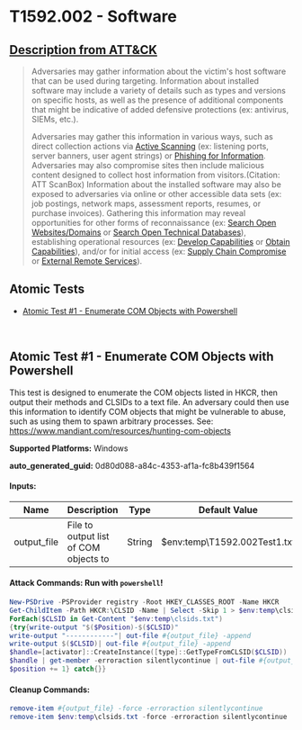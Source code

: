 # T1592.002 - Software
## [Description from ATT&CK](https://attack.mitre.org/techniques/T1592/002)
<blockquote>Adversaries may gather information about the victim's host software that can be used during targeting. Information about installed software may include a variety of details such as types and versions on specific hosts, as well as the presence of additional components that might be indicative of added defensive protections (ex: antivirus, SIEMs, etc.).

Adversaries may gather this information in various ways, such as direct collection actions via [Active Scanning](https://attack.mitre.org/techniques/T1595) (ex: listening ports, server banners, user agent strings) or [Phishing for Information](https://attack.mitre.org/techniques/T1598). Adversaries may also compromise sites then include malicious content designed to collect host information from visitors.(Citation: ATT ScanBox) Information about the installed software may also be exposed to adversaries via online or other accessible data sets (ex: job postings, network maps, assessment reports, resumes, or purchase invoices). Gathering this information may reveal opportunities for other forms of reconnaissance (ex: [Search Open Websites/Domains](https://attack.mitre.org/techniques/T1593) or [Search Open Technical Databases](https://attack.mitre.org/techniques/T1596)), establishing operational resources (ex: [Develop Capabilities](https://attack.mitre.org/techniques/T1587) or [Obtain Capabilities](https://attack.mitre.org/techniques/T1588)), and/or for initial access (ex: [Supply Chain Compromise](https://attack.mitre.org/techniques/T1195) or [External Remote Services](https://attack.mitre.org/techniques/T1133)).</blockquote>

## Atomic Tests

- [Atomic Test #1 - Enumerate COM Objects with Powershell](#atomic-test-1---enumerate-com-objects-with-powershell)


<br/>

## Atomic Test #1 - Enumerate COM Objects with Powershell
This test is designed to enumerate the COM objects listed in HKCR, then output their methods and CLSIDs to a text file.
An adversary could then use this information to identify COM objects that might be vulnerable to abuse, such as using them to spawn arbitrary processes. 
See: https://www.mandiant.com/resources/hunting-com-objects

**Supported Platforms:** Windows


**auto_generated_guid:** 0d80d088-a84c-4353-af1a-fc8b439f1564





#### Inputs:
| Name | Description | Type | Default Value |
|------|-------------|------|---------------|
| output_file | File to output list of COM objects to | String | $env:temp&#92;T1592.002Test1.txt|


#### Attack Commands: Run with `powershell`! 


```powershell
New-PSDrive -PSProvider registry -Root HKEY_CLASSES_ROOT -Name HKCR
Get-ChildItem -Path HKCR:\CLSID -Name | Select -Skip 1 > $env:temp\clsids.txt
ForEach($CLSID in Get-Content "$env:temp\clsids.txt")
{try{write-output "$($Position)-$($CLSID)"
write-output "------------"| out-file #{output_file} -append
write-output $($CLSID)| out-file #{output_file} -append
$handle=[activator]::CreateInstance([type]::GetTypeFromCLSID($CLSID))
$handle | get-member -erroraction silentlycontinue | out-file #{output_file} -append
$position += 1} catch{}}
```

#### Cleanup Commands:
```powershell
remove-item #{output_file} -force -erroraction silentlycontinue
remove-item $env:temp\clsids.txt -force -erroraction silentlycontinue
```





<br/>

